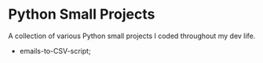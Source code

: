 # Python Small Projects

A collection of various Python small projects I coded throughout my dev life.

* emails-to-CSV-script;
